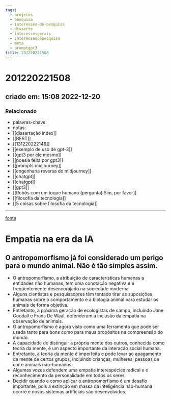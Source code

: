 ```yaml
---
tags:
  - projetos
  - pesquisa
  - interesses-de-pesquisa
  - disserte
  - interessesgerais
  - interessesdepesquisa
  - meta
  - promptgpt3
title: 201220221508
---
```

# 201220221508
## criado em: 15:08 2022-12-20

### Relacionado
- palavras-chave:   
- notas: 
- [[dissertação index]]
- [[BERT]]
- [[131220222146]]
- [[exemplo de uso de gpt-3]]
- [[gpt3 por ele mesmo]]
- [[poesia feita por gpt3]]
- [[prompts midjourney]]
- [[engenharia reversa do midjourney]]
- [[chatgpt]]
- [[chatgpt]]
- [[gpt3]]
- [[Robôs com um toque humano (pergunta) Sim, por favor]]
- [[filosofia da tecnologia]]
- [[5 coisas sobre filosofia da tecnologia]]
---
[fonte](https://www.wired.com/story/artificial-intelligence-animals-anthropomorphism/)

# Empatia na era da IA
## O antropomorfismo já foi considerado um perigo para o mundo animal. Não é tão simples assim.

- O antropomorfismo, a atribuição de características humanas a entidades não humanas, tem uma conotação negativa e é freqüentemente desencorajado na sociedade moderna.
- Alguns cientistas e pesquisadores têm tentado tirar as suposições humanas sobre o comportamento e a biologia animal para estudar os animais de forma objetiva.
- Entretanto, a próxima geração de ecologistas de campo, incluindo Jane Goodall e Frans De Waal, defenderam a inclusão da empatia na observação de animais.
- O antropomorfismo é agora visto como uma ferramenta que pode ser usada tanto para bons como para maus propósitos na compreensão do mundo.
- A capacidade de distinguir a própria mente dos outros, conhecida como teoria da mente, é um aspecto importante da interação social humana.
- Entretanto, a teoria da mente é imperfeita e pode levar ao apagamento da mente de certos grupos, incluindo crianças, mulheres, pessoas de cor e animais não-humanos.
- Algumas vozes defendem uma empatia interespécies radical e o reconhecimento da personalidade em todos os seres.
- Decidir quando e como aplicar o antropomorfismo é um desafio importante, pois a extinção em massa da inteligência não-humana ocorre e novos sistemas artificiais são desenvolvidos.
